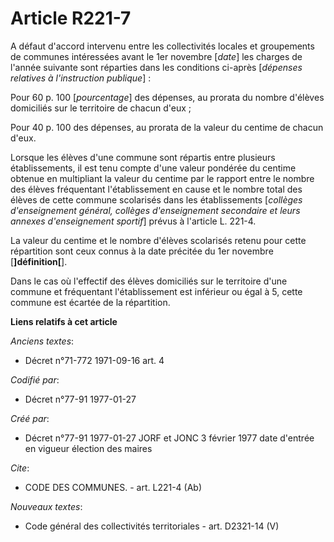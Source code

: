 # Article R221-7

A défaut d'accord intervenu entre les collectivités locales et groupements de communes intéressées avant le 1er novembre
[*date*] les charges de l'année suivante sont réparties dans les conditions ci-après [*dépenses relatives à l'instruction
publique*] :

Pour 60 p. 100 [*pourcentage*] des dépenses, au prorata du nombre d'élèves domiciliés sur le territoire de chacun d'eux ; 

Pour 40 p. 100 des dépenses, au prorata de la valeur du centime de chacun d'eux. 

Lorsque les élèves d'une commune sont répartis entre plusieurs établissements, il est tenu compte d'une valeur pondérée du
centime obtenue en multipliant la valeur du centime par le rapport entre le nombre des élèves fréquentant l'établissement en
cause et le nombre total des élèves de cette commune scolarisés dans les établissements [*collèges d'enseignement général,
collèges d'enseignement secondaire et leurs annexes d'enseignement sportif*] prévus à l'article L. 221-4. 

La valeur du centime et le nombre d'élèves scolarisés retenu pour cette répartition sont ceux connus à la date précitée du
1er novembre [**]définition[**]. 

Dans le cas où l'effectif des élèves domiciliés sur le territoire d'une commune et fréquentant l'établissement est inférieur
ou égal à 5, cette commune est écartée de la répartition.

**Liens relatifs à cet article**

_Anciens textes_:

  - Décret n°71-772 1971-09-16 art. 4

_Codifié par_:

  - Décret n°77-91 1977-01-27

_Créé par_:

  - Décret n°77-91 1977-01-27 JORF et JONC 3 février 1977 date d'entrée en vigueur élection des maires

_Cite_:

  - CODE DES COMMUNES. - art. L221-4 (Ab)

_Nouveaux textes_:

  - Code général des collectivités territoriales - art. D2321-14 (V)

